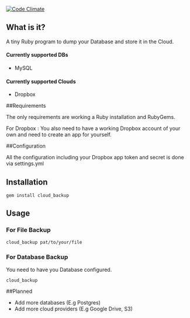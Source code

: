 [![Code Climate](https://codeclimate.com/github/Sdogruyol/cloud_backup/badges/gpa.svg)](https://codeclimate.com/github/Sdogruyol/cloud_backup)
## What is it?

A tiny Ruby program to dump your Database and store it in the Cloud.

#### Currently supported DBs
- MySQL

#### Currently supported Clouds
- Dropbox

##Requirements

The only requirements are working a Ruby installation and RubyGems.

For Dropbox : You also need to have a working Dropbox account of your own and need to create an app for yourself.

##Configuration

All the configuration including your Dropbox app token and secret is done via settings.yml

## Installation

    gem install cloud_backup

## Usage

### For File Backup

    cloud_backup pat/to/your/file

### For Database Backup

You need to have you Database configured.

    cloud_backup

##Planned

- Add more databases (E.g Postgres)
- Add more cloud providers (E.g Google Drive, S3)
